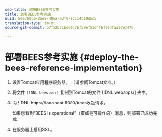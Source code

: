 ```yaml
---
seo-title: 部署BEES参考实施
title: 部署BEES参考实施
uuid: 5ee7b066-8ae8-48ba-a3f0-8cc14b19d5c5
translation-type: tm+mt
source-git-commit: b7f52b71bde1d7bf59ef51d4f6f90dfaa07e347b

---
```



# 部署BEES参考实施 {#deploy-the-bees-reference-implementation}

1. 设置Tomcat应用程序服务器。 （请参阅Tomcat文档。）
1. 将文件 `[!DNL bees.war]` 复制到Tomcat的文件 [!DNL webapps/] 夹中。
1. 向！DNL https://localhost:8080/bees发送请求。

   如果您看到“BEES is operational”（蜜蜂是可操作的）消息，则部署已成功完成。
1. 在服务器上启用SSL。
